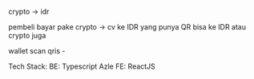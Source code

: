 crypto -> idr

pembeli bayar pake crypto -> cv ke IDR
yang punya QR bisa ke IDR atau crypto juga

wallet scan qris -

Tech Stack:
BE: Typescript Azle
FE: ReactJS
